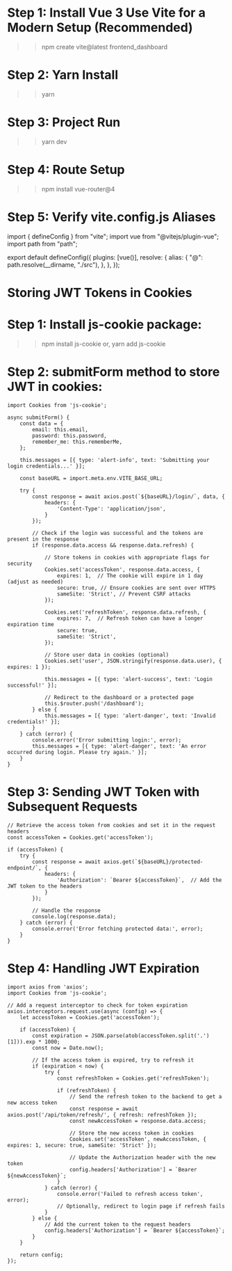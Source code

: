 # Step 1: Install Vue 3 Use Vite for a Modern Setup (Recommended) 
>> npm create vite@latest frontend_dashboard


# Step 2: Yarn Install
>> yarn


# Step 3: Project Run
>> yarn dev


# Step 4: Route Setup
>> npm install vue-router@4


# Step 5: Verify vite.config.js Aliases
import { defineConfig } from "vite";
import vue from "@vitejs/plugin-vue";
import path from "path";

export default defineConfig({
    plugins: [vue()],
    resolve: {
        alias: {
            "@": path.resolve(__dirname, "./src"),
        },
    },
});


# Storing JWT Tokens in Cookies
# Step 1: Install js-cookie package:
>> npm install js-cookie
or, 
>> yarn add js-cookie

# Step 2: submitForm method to store JWT in cookies:
    import Cookies from 'js-cookie';

    async submitForm() {
        const data = {
            email: this.email,
            password: this.password,
            remember_me: this.rememberMe,
        };

        this.messages = [{ type: 'alert-info', text: 'Submitting your login credentials...' }];

        const baseURL = import.meta.env.VITE_BASE_URL;

        try {
            const response = await axios.post(`${baseURL}/login/`, data, {
                headers: {
                    'Content-Type': 'application/json',
                }
            });

            // Check if the login was successful and the tokens are present in the response
            if (response.data.access && response.data.refresh) {

                // Store tokens in cookies with appropriate flags for security
                Cookies.set('accessToken', response.data.access, { 
                    expires: 1,  // The cookie will expire in 1 day (adjust as needed)
                    secure: true, // Ensure cookies are sent over HTTPS
                    sameSite: 'Strict', // Prevent CSRF attacks
                });

                Cookies.set('refreshToken', response.data.refresh, {
                    expires: 7,  // Refresh token can have a longer expiration time
                    secure: true,
                    sameSite: 'Strict',
                });

                // Store user data in cookies (optional)
                Cookies.set('user', JSON.stringify(response.data.user), { expires: 1 });

                this.messages = [{ type: 'alert-success', text: 'Login successful!' }];

                // Redirect to the dashboard or a protected page
                this.$router.push('/dashboard');
            } else {
                this.messages = [{ type: 'alert-danger', text: 'Invalid credentials!' }];
            }
        } catch (error) {
            console.error('Error submitting login:', error);
            this.messages = [{ type: 'alert-danger', text: 'An error occurred during login. Please try again.' }];
        }
    }


# Step 3: Sending JWT Token with Subsequent Requests
    // Retrieve the access token from cookies and set it in the request headers
    const accessToken = Cookies.get('accessToken');

    if (accessToken) {
        try {
            const response = await axios.get(`${baseURL}/protected-endpoint/`, {
                headers: {
                    'Authorization': `Bearer ${accessToken}`,  // Add the JWT token to the headers
                }
            });

            // Handle the response
            console.log(response.data);
        } catch (error) {
            console.error('Error fetching protected data:', error);
        }
    }

# Step 4: Handling JWT Expiration
    import axios from 'axios';
    import Cookies from 'js-cookie';

    // Add a request interceptor to check for token expiration
    axios.interceptors.request.use(async (config) => {
        let accessToken = Cookies.get('accessToken');

        if (accessToken) {
            const expiration = JSON.parse(atob(accessToken.split('.')[1])).exp * 1000;
            const now = Date.now();

            // If the access token is expired, try to refresh it
            if (expiration < now) {
                try {
                    const refreshToken = Cookies.get('refreshToken');

                    if (refreshToken) {
                        // Send the refresh token to the backend to get a new access token
                        const response = await axios.post('/api/token/refresh/', { refresh: refreshToken });
                        const newAccessToken = response.data.access;

                        // Store the new access token in cookies
                        Cookies.set('accessToken', newAccessToken, { expires: 1, secure: true, sameSite: 'Strict' });

                        // Update the Authorization header with the new token
                        config.headers['Authorization'] = `Bearer ${newAccessToken}`;
                    }
                } catch (error) {
                    console.error('Failed to refresh access token', error);
                    // Optionally, redirect to login page if refresh fails
                }
            } else {
                // Add the current token to the request headers
                config.headers['Authorization'] = `Bearer ${accessToken}`;
            }
        }

        return config;
    });



